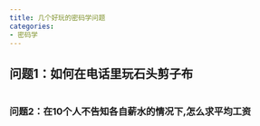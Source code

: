 ```yaml
---
title: 几个好玩的密码学问题
categories:
- 密码学
---
```

## 问题1：如何在电话里玩石头剪子布


```答案

```

### 问题2：在10个人不告知各自薪水的情况下,怎么求平均工资


```答案

```

